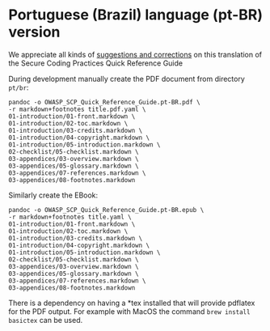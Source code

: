 # Portuguese (Brazil) language (pt-BR) version

We appreciate all kinds of [suggestions and corrections][issues] on this translation
of the Secure Coding Practices Quick Reference Guide

During development manually create the PDF document from directory `pt/br`:

```
pandoc -o OWASP_SCP_Quick_Reference_Guide.pt-BR.pdf \
-r markdown+footnotes title.pdf.yaml \
01-introduction/01-front.markdown \
01-introduction/02-toc.markdown \
01-introduction/03-credits.markdown \
01-introduction/04-copyright.markdown \
01-introduction/05-introduction.markdown \
02-checklist/05-checklist.markdown \
03-appendices/03-overview.markdown \
03-appendices/05-glossary.markdown \
03-appendices/07-references.markdown \
03-appendices/08-footnotes.markdown
```

Similarly create the EBook:

```
pandoc -o OWASP_SCP_Quick_Reference_Guide.pt-BR.epub \
-r markdown+footnotes title.yaml \
01-introduction/01-front.markdown \
01-introduction/02-toc.markdown \
01-introduction/03-credits.markdown \
01-introduction/04-copyright.markdown \
01-introduction/05-introduction.markdown \
02-checklist/05-checklist.markdown \
03-appendices/03-overview.markdown \
03-appendices/05-glossary.markdown \
03-appendices/07-references.markdown \
03-appendices/08-footnotes.markdown
```

There is a dependency on having a *tex installed that will provide pdflatex for the PDF output.
For example with MacOS the command `brew install basictex` can be used.

[issues]: https://github.com/OWASP/www-project-secure-coding-practices-quick-reference-guide/issues/new
